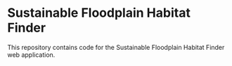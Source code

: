 # Sustainable Floodplain Habitat Finder

This repository contains code for the Sustainable Floodplain Habitat Finder
web application.
